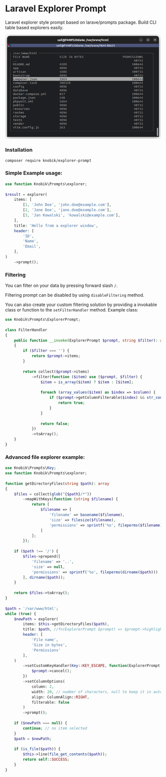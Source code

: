 # Laravel Explorer Prompt

Laravel explorer style prompt based on larave/prompts package. Build CLI table based explorers easily.

<div style="text-align:center">
    <img src="img/files.png" />
</div>

### Installation

```shell
composer require knobik/explorer-prompt
```

### Simple Example usage:
```php
use function Knobik\Prompts\explorer;

$result = explorer(
    items: [
        [1, 'John Doe', 'john.doe@example.com'],
        [2, 'Jane Doe', 'jane.doe@example.com'],
        [3, 'Jan Kowalski', 'kowalski@example.com'],
    ],
    title: 'Hello from a explorer window',
    header: [
        'ID',
        'Name',
        'Email',
    ],
)
    ->prompt();
```

### Filtering
You can filter on your data by pressing forward slash `/`.

Filtering prompt can be disabled by using `disableFiltering` method.

You can also create your custom filtering solution by providing a invokable class or function to the `setFilterHandler` method. Example class:
```php
use Knobik\Prompts\ExplorerPrompt;

class FilterHandler
{
    public function __invoke(ExplorerPrompt $prompt, string $filter): array
    {
        if ($filter === '') {
            return $prompt->items;
        }

        return collect($prompt->items)
            ->filter(function ($item) use ($prompt, $filter) {
                $item = is_array($item) ? $item : [$item];

                foreach (array_values($item) as $index => $column) {
                    if ($prompt->getColumnFilterable($index) && str_contains($column, $filter)) {
                        return true;
                    }
                }

                return false;
            })
            ->toArray();
    }
}
```

### Advanced file explorer example:
```php
use Knobik\Prompts\Key;
use function Knobik\Prompts\explorer;

function getDirectoryFiles(string $path): array
{
    $files = collect(glob("{$path}/*"))
        ->mapWithKeys(function (string $filename) {
            return [
                $filename => [
                    'filename' => basename($filename),
                    'size' => filesize($filename),
                    'permissions' => sprintf('%o', fileperms($filename)),
                ]
            ];
        });

    if ($path !== '/') {
        $files->prepend([
            'filename' => '..',
            'size' => null,
            'permissions' => sprintf('%o', fileperms(dirname($path)))
        ], dirname($path));
    }

    return $files->toArray();
}

$path = '/var/www/html';
while (true) {
    $newPath = explorer(
        items: $this->getDirectoryFiles($path),
        title: $path, //fn(ExplorerPrompt $prompt) => $prompt->highlighted,
        header: [
            'File name',
            'Size in bytes',
            'Permissions'
        ],
    )
        ->setCustomKeyHandler(Key::KEY_ESCAPE, function(ExplorerPrompt $prompt, string $key) { // custom key handler
            $prompt->cancel();
        })
        ->setColumnOptions(
            column: 2,
            width: 20, // number of characters, null to keep it in auto mode
            align: ColumnAlign::RIGHT,
            filterable: false 
        )
        ->prompt();

    if ($newPath === null) {
        continue; // no item selected
    }
    $path = $newPath;

    if (is_file($path)) {
        $this->line(file_get_contents($path));
        return self::SUCCESS;
    }
}
```
